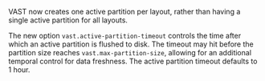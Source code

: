 VAST now creates one active partition per layout, rather than having a single
active partition for all layouts.

The new option `vast.active-partition-timeout` controls the time after which an
active partition is flushed to disk. The timeout may hit before the partition
size reaches `vast.max-partition-size`, allowing for an additional temporal
control for data freshness. The active partition timeout defaults to 1 hour.
